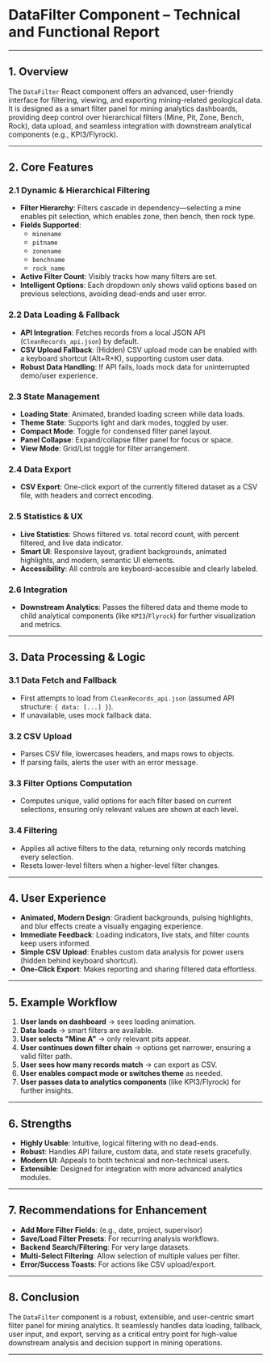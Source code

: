 # DataFilter Component – Technical and Functional Report

---

## 1. Overview

The `DataFilter` React component offers an advanced, user-friendly interface for filtering, viewing, and exporting mining-related geological data. It is designed as a smart filter panel for mining analytics dashboards, providing deep control over hierarchical filters (Mine, Pit, Zone, Bench, Rock), data upload, and seamless integration with downstream analytical components (e.g., KPI3/Flyrock).

---

## 2. Core Features

### 2.1 Dynamic & Hierarchical Filtering

- **Filter Hierarchy**: Filters cascade in dependency—selecting a mine enables pit selection, which enables zone, then bench, then rock type.
- **Fields Supported**:
  - `minename`
  - `pitname`
  - `zonename`
  - `benchname`
  - `rock_name`
- **Active Filter Count**: Visibly tracks how many filters are set.
- **Intelligent Options**: Each dropdown only shows valid options based on previous selections, avoiding dead-ends and user error.

### 2.2 Data Loading & Fallback

- **API Integration**: Fetches records from a local JSON API (`CleanRecords_api.json`) by default.
- **CSV Upload Fallback**: (Hidden) CSV upload mode can be enabled with a keyboard shortcut (Alt+R+K), supporting custom user data.
- **Robust Data Handling**: If API fails, loads mock data for uninterrupted demo/user experience.

### 2.3 State Management

- **Loading State**: Animated, branded loading screen while data loads.
- **Theme State**: Supports light and dark modes, toggled by user.
- **Compact Mode**: Toggle for condensed filter panel layout.
- **Panel Collapse**: Expand/collapse filter panel for focus or space.
- **View Mode**: Grid/List toggle for filter arrangement.

### 2.4 Data Export

- **CSV Export**: One-click export of the currently filtered dataset as a CSV file, with headers and correct encoding.

### 2.5 Statistics & UX

- **Live Statistics**: Shows filtered vs. total record count, with percent filtered, and live data indicator.
- **Smart UI**: Responsive layout, gradient backgrounds, animated highlights, and modern, semantic UI elements.
- **Accessibility**: All controls are keyboard-accessible and clearly labeled.

### 2.6 Integration

- **Downstream Analytics**: Passes the filtered data and theme mode to child analytical components (like `KPI3`/`Flyrock`) for further visualization and metrics.

---

## 3. Data Processing & Logic

### 3.1 Data Fetch and Fallback

- First attempts to load from `CleanRecords_api.json` (assumed API structure: `{ data: [...] }`).
- If unavailable, uses mock fallback data.

### 3.2 CSV Upload

- Parses CSV file, lowercases headers, and maps rows to objects.
- If parsing fails, alerts the user with an error message.

### 3.3 Filter Options Computation

- Computes unique, valid options for each filter based on current selections, ensuring only relevant values are shown at each level.

### 3.4 Filtering

- Applies all active filters to the data, returning only records matching every selection.
- Resets lower-level filters when a higher-level filter changes.

---

## 4. User Experience

- **Animated, Modern Design**: Gradient backgrounds, pulsing highlights, and blur effects create a visually engaging experience.
- **Immediate Feedback**: Loading indicators, live stats, and filter counts keep users informed.
- **Simple CSV Upload**: Enables custom data analysis for power users (hidden behind keyboard shortcut).
- **One-Click Export**: Makes reporting and sharing filtered data effortless.

---

## 5. Example Workflow

1. **User lands on dashboard** → sees loading animation.
2. **Data loads** → smart filters are available.
3. **User selects "Mine A"** → only relevant pits appear.
4. **User continues down filter chain** → options get narrower, ensuring a valid filter path.
5. **User sees how many records match** → can export as CSV.
6. **User enables compact mode or switches theme** as needed.
7. **User passes data to analytics components** (like KPI3/Flyrock) for further insights.

---

## 6. Strengths

- **Highly Usable**: Intuitive, logical filtering with no dead-ends.
- **Robust**: Handles API failure, custom data, and state resets gracefully.
- **Modern UI**: Appeals to both technical and non-technical users.
- **Extensible**: Designed for integration with more advanced analytics modules.

---

## 7. Recommendations for Enhancement

- **Add More Filter Fields**: (e.g., date, project, supervisor)
- **Save/Load Filter Presets**: For recurring analysis workflows.
- **Backend Search/Filtering**: For very large datasets.
- **Multi-Select Filtering**: Allow selection of multiple values per filter.
- **Error/Success Toasts**: For actions like CSV upload/export.

---

## 8. Conclusion

The `DataFilter` component is a robust, extensible, and user-centric smart filter panel for mining analytics. It seamlessly handles data loading, fallback, user input, and export, serving as a critical entry point for high-value downstream analysis and decision support in mining operations.

---